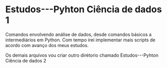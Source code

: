 # Estudos---Pyhton Ciência de dados 1
Comandos envolvendo análise de dados, desde comandos básicos a intermediários em Python. Com tempo irei implementar mais scripts de acordo com avanço dos meus estudos.

Os demais arquivos vou criar outro dirétorio chamado  Estudos---Pyhton Ciência de dados 2
